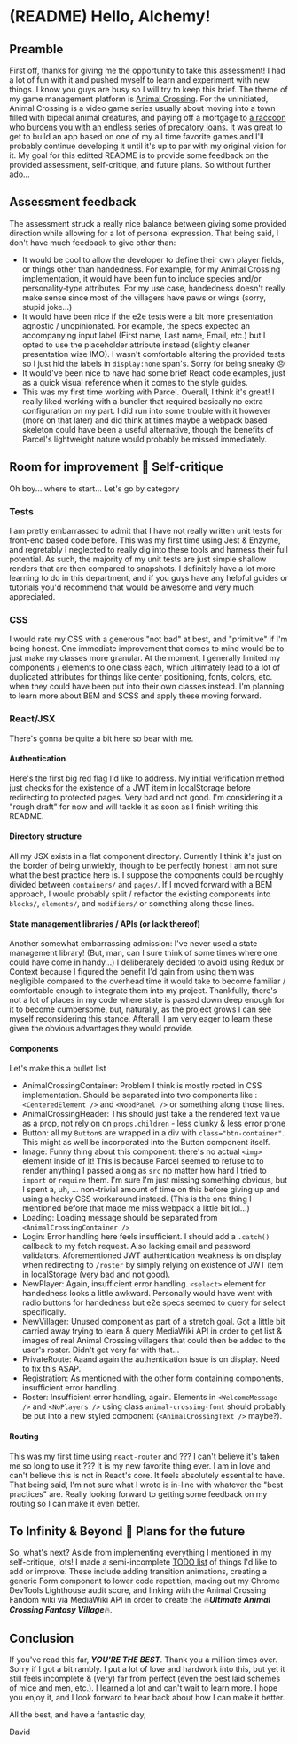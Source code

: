 # (README) Hello, Alchemy!

## Preamble
First off, thanks for giving me the opportunity to take this assessment! I had a lot of fun with it and pushed myself to learn and experiment with new things.
I know you guys are busy so I will try to keep this brief.
The theme of my game management platform is [Animal Crossing](https://en.wikipedia.org/wiki/Animal_Crossing). For the uninitiated, Animal Crossing is a video game
series usually about moving into a town filled with bipedal animal creatures, and paying off a mortgage to [a raccoon who burdens you with an endless series of predatory loans.](https://github.com/davidblader/players-react-skeleton/blob/master/src/img/TomNook.png)
It was great to get to build an app based on one of my all time favorite games and I'll probably continue developing it until
it's up to par with my original vision for it.
My goal for this editted README is to provide some feedback on the provided assessment, self-critique, and future plans.
So without further ado...

## Assessment feedback
The assessment struck a really nice balance between giving some provided direction while allowing for a lot of personal expression.
That being said, I don't have much feedback to give other than:
  - It would be cool to allow the developer to define their own player fields, or things other than handedness. For example, for my Animal Crossing implementation, it would have been fun to include species and/or personality-type attributes. For my use case, handedness doesn't really make sense since most of the villagers have paws or wings (sorry, stupid joke...)
  - It would have been nice if the e2e tests were a bit more presentation agnostic / unopinionated. For example, the specs expected an accompanying input label (First name, Last name, Email, etc.) but I opted to use the placeholder attribute instead (slightly cleaner presentation wise IMO). I wasn't comfortable altering the provided tests so I just hid the labels in `display:none` span's. Sorry for being sneaky 😞
  - It would've been nice to have had some brief React code examples, just as a quick visual reference when it comes to the style guides.
  - This was my first time working with Parcel. Overall, I think it's great! I really liked working with a bundler that required basically no extra configuration on my part. I did run into some trouble with it however (more on that later) and did think at times maybe a webpack based skeleton could have been a useful alternative, though the benefits of Parcel's lightweight nature would probably be missed immediately.
  
## Room for improvement 🤦 Self-critique
Oh boy... where to start...
Let's go by category

### Tests
I am pretty embarrassed to admit that I have not really written unit tests for front-end based code before. This was my first time using Jest & Enzyme, and regretably I neglected to really dig into these tools and harness their full potential. As such, the majority of my unit tests are just simple shallow renders that are then compared to snapshots. I definitely have a lot more learning to do in this department, and if you guys have any helpful guides or tutorials you'd recommend that would be awesome and very much appreciated.

### CSS
I would rate my CSS with a generous "not bad" at best, and "primitive" if I'm being honest. One immediate improvement that comes to mind would be to just make my classes more granular. At the moment, I generally limited my components / elements to one class each, which ultimately lead to a lot of duplicated attributes for things like center positioning, fonts, colors, etc. when they could have been put into their own classes instead. I'm planning to learn more about BEM and SCSS and apply these moving forward.

### React/JSX
There's gonna be quite a bit here so bear with me.

#### Authentication
Here's the first big red flag I'd like to address. My initial verification method just checks for the existence of a JWT item in localStorage before redirecting to protected pages. Very bad and not good. I'm considering it a "rough draft" for now and will tackle it as soon as I finish writing this README.

#### Directory structure
All my JSX exists in a flat component directory. Currently I think it's just on the border of being unwieldy, though to be perfectly honest I am not sure what the best practice here is. I suppose the components could be roughly divided between `containers/` and `pages/`. If I moved forward with a BEM approach, I would probably split / refactor the existing components into `blocks/`, `elements/`, and `modifiers/` or something along those lines.

#### State management libraries / APIs (or lack thereof)
Another somewhat embarrassing admission: I've never used a state management library! (But, man, can I sure think of some times where one could have come in handy...) I deliberately decided to avoid using Redux or Context because I figured the benefit I'd gain from using them was negligible compared to the overhead time it would take to become familiar / comfortable enough to integrate them into my project. Thankfully, there's not a lot of places in my code where state is passed down deep enough for it to become cumbersome, but, naturally, as the project grows I can see myself reconsidering this stance. Afterall, I am very eager to learn these given the obvious advantages they would provide.

#### Components
Let's make this a bullet list
  - AnimalCrossingContainer: Problem I think is mostly rooted in CSS implementation. Should be separated into two components like : `<CenteredElement />` and `<WoodPanel />` or something along those lines.
  - AnimalCrossingHeader: This should just take a the rendered text value as a prop, not rely on on `props.children` - less clunky & less error prone
  - Button: all my `Button`s are wrapped in a div with `class="btn-container"`. This might as well be incorporated into the Button component itself.
  - Image: Funny thing about this component: there's no actual `<img>` element inside of it! This is because Parcel seemed to refuse to to render anything I passed along as `src` no matter how hard I tried to `import` or `require` them. I'm sure I'm just missing something obvious, but I spent a, uh, ... non-trivial amount of time on this before giving up and using a hacky CSS workaround instead. (This is the one thing I mentioned before that made me miss webpack a little bit lol...)
  - Loading: Loading message should be separated from `<AnimalCrossingContainer />`
  - Login: Error handling here feels insufficient. I should add a `.catch()` callback to my fetch request. Also lacking email and password validators. Aforementioned JWT authentication weakness is on display when redirecting to `/roster` by simply relying on existence of JWT item in localStorage (very bad and not good).
  - NewPlayer: Again, insufficient error handling. `<select>` element for handedness looks a little awkward. Personally would have went with radio buttons for handedness but e2e specs seemed to query for select specifically.
  - NewVillager: Unused component as part of a stretch goal. Got a little bit carried away trying to learn & query MediaWiki API in order to get list & images of real Animal Crossing villagers that could then be added to the user's roster. Didn't get very far with that...
  - PrivateRoute: Aaand again the authentication issue is on display. Need to fix this ASAP.
  - Registration: As mentioned with the other form containing components, insufficient error handling.
  - Roster: Insufficient error handling, again. Elements in `<WelcomeMessage />` and `<NoPlayers />` using class `animal-crossing-font` should probably be put into a new styled component (`<AnimalCrossingText />` maybe?).
  

#### Routing
This was my first time using `react-router` and ??? I can't believe it's taken me so long to use it ??? It is my new favorite thing ever. I am in love and can't believe this is not in React's core. It feels absolutely essential to have. That being said, I'm not sure what I wrote is in-line with whatever the "best practices" are. Really looking forward to getting some feedback on my routing so I can make it even better.

## To Infinity & Beyond :rocket: Plans for the future
So, what's next? Aside from implementing everything I mentioned in my self-critique, lots! I made a semi-incomplete [TODO list](https://github.com/davidblader/players-react-skeleton/issues/1) of things I'd like to add or improve. These include adding transition animations, creating a generic Form component to lower code repetition, maxing out my Chrome DevTools Lighthouse audit score, and linking with the Animal Crossing Fandom wiki via MediaWiki API in order to create the :fire:**_Ultimate Animal Crossing Fantasy Village_**:fire:.

## Conclusion
If you've read this far, **_YOU'RE THE BEST_**. Thank you a million times over. Sorry if I got a bit rambly. I put a lot of love and hardwork into this, but yet it still feels incomplete & (very) far from perfect (even the best laid schemes of mice and men, etc.).
I learned a lot and can't wait to learn more.
I hope you enjoy it, and I look forward to hear back about how I can make it better.

All the best, and have a fantastic day,

David
